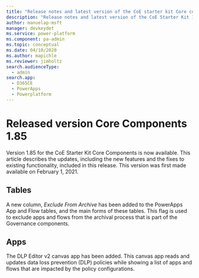 ```yaml
---
title: "Release notes and latest version of the CoE starter kit Core components 1.85 | MicrosoftDocs"
description: "Release notes and latest version of the CoE Starter Kit 1.85."
author: manuelap-msft
manager: devkeydet
ms.service: power-platform
ms.component: pa-admin
ms.topic: conceptual
ms.date: 04/10/2020
ms.author: mapichle
ms.reviewer: jimholtz
search.audienceType: 
  - admin
search.app: 
  - D365CE
  - PowerApps
  - Powerplatform
---
```


# Released version Core Components 1.85

Version 1.85 for the CoE Starter Kit Core Components is now available. This article describes the updates, including the new features and the fixes to existing functionality, included in this release. This version was first made available on February 1, 2021.

## Tables

A new column, *Exclude From Archive* has been added to the PowerApps App and Flow tables, and the main forms of these tables. This flag is used to exclude apps and flows from the archival process that is part of the Governance components.

## Apps

The DLP Editor v2 canvas app has been added. This canvas app reads and updates data loss prevention (DLP) policies while showing a list of apps and flows that are impacted by the policy configurations.
